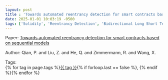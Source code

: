 ```yaml
---
layout: post
title : 'Towards automated reentrancy detection for smart contracts based on sequential models'
date: 2025-01-01 10:03:19 -0500
tags: ['Solidity', 'Reentrancy Detection', 'Bidirectional Long Short Term Memory', 'Contract Snippet']
---
```

Paper: [Towards automated reentrancy detection for smart contracts based on sequential models](https://ieeexplore.ieee.org/abstract/document/8970384)

Author: Qian, P. and Liu, Z. and He, Q. and Zimmermann, R. and Wang, X.




 Tags:  
        <span>{% for tag in page.tags %}<a href="/tags/#{{ tag | slugify }}">{{ tag }}</a>{% if forloop.last == false %}, {% endif %}{% endfor %}</span>
